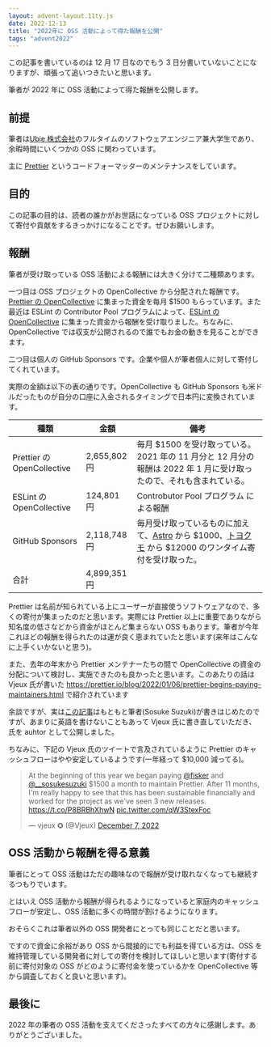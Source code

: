 ```yaml
---
layout: advent-layout.11ty.js
date: 2022-12-13
title: "2022年に OSS 活動によって得た報酬を公開"
tags: "advent2022"
---
```


この記事を書いているのは 12 月 17 日なのでもう 3 日分書いていないことになりますが、頑張って追いつきたいと思います。

筆者が 2022 年に OSS 活動によって得た報酬を公開します。

## 前提

筆者は[Ubie 株式会社](https://ubie.life/)のフルタイムのソフトウェアエンジニア兼大学生であり、余暇時間にいくつかの OSS に関わっています。

主に [Prettier](https://prettier.io) というコードフォーマッターのメンテナンスをしています。

## 目的

この記事の目的は、読者の誰かがお世話になっている OSS プロジェクトに対して寄付や貢献をするきっかけになることです。ぜひお願いします。

## 報酬

筆者が受け取っている OSS 活動による報酬には大きく分けて二種類あります。

一つ目は OSS プロジェクトの OpenCollective から分配された報酬です。[Prettier の OpenCollective](https://opencollective.com/prettier) に集まった資金を毎月 \$1500 もらっています。また最近は ESLint の Contributor Pool プログラムによって、[ESLint の OpenCollective](https://opencollective.com/eslint) に集まった資金から報酬を受け取りました。ちなみに、OpenCollective では収支が公開されるので誰でもお金の動きを見ることができます。

二つ目は個人の GitHub Sponsors です。企業や個人が筆者個人に対して寄付してくれています。

実際の金額は以下の表の通りです。OpenCollective も GitHub Sponsors も米ドルだったものが自分の口座に入金されるタイミングで日本円に変換されています。

| 種類                       | 金額         | 備考                                                                                                                                                           |
| -------------------------- | ------------ | -------------------------------------------------------------------------------------------------------------------------------------------------------------- |
| Prettier の OpenCollective | 2,655,802 円 | 毎月 \$1500 を受け取っている。2021 年の 11 月分と 12 月分の報酬は 2022 年 1 月に受け取ったので、それも含まれている。                                           |
| ESLint の OpenCollective   | 124,801 円   | Controbutor Pool プログラム による報酬                                                                                                                         |
| GitHub Sponsors            | 2,118,748 円 | 毎月受け取っているものに加えて、[Astro](https://astro.build/) から \$1000、[トヨクモ](https://oss.toyokumo.co.jp/) から \$12000 のワンタイム寄付を受け取った。 |
| 合計                       | 4,899,351 円 |                                                                                                                                                                |

Prettier は名前が知られている上にユーザーが直接使うソフトウェアなので、多くの寄付が集まったのだと思います。実際には Prettier 以上に重要でありながら知名度の低さなどから資金がほとんど集まらない OSS もあります。筆者が今年これほどの報酬を得られたのは運が良く恵まれていたと思います(来年はこんなに上手くいかないと思う)。

また、去年の年末から Prettier メンテナーたちの間で OpenCollective の資金の分配について検討し、実施できたのも良かったと思います。このあたりの話は Vjeux 氏が書いた https://prettier.io/blog/2022/01/06/prettier-begins-paying-maintainers.html で紹介されています

余談ですが、実は[この記事](https://prettier.io/blog/2022/01/06/prettier-begins-paying-maintainers.html)はもともと筆者(Sosuke Suzuki)が書きはじめたのですが、あまりに英語を書けないこともあって Vjeux 氏に書き直していただき、氏を auhtor として公開しました。

ちなみに、下記の Vjeux 氏のツイートで言及されているように Prettier のキャッシュフローはやや安定しているようです(一年経って \$10,000 減ってる)。

<blockquote class="twitter-tweet"><p lang="en" dir="ltr">At the beginning of this year we began paying <a href="https://twitter.com/fisker?ref_src=twsrc%5Etfw">@fisker</a> and <a href="https://twitter.com/__sosukesuzuki?ref_src=twsrc%5Etfw">@__sosukesuzuki</a> $1500 a month to maintain Prettier. After 11 months, I&#39;m really happy to see that this has been sustainable financially and worked for the project as we&#39;ve seen 3 new releases. <a href="https://t.co/P8BRBhXhwN">https://t.co/P8BRBhXhwN</a> <a href="https://t.co/qW3StexFoc">pic.twitter.com/qW3StexFoc</a></p>&mdash; vjeux ✪ (@Vjeux) <a href="https://twitter.com/Vjeux/status/1600568481157509120?ref_src=twsrc%5Etfw">December 7, 2022</a></blockquote> <script async src="https://platform.twitter.com/widgets.js" charset="utf-8"></script>

## OSS 活動から報酬を得る意義

筆者にとって OSS 活動はただの趣味なので報酬が受け取れなくなっても継続するつもりでいます。

とはいえ OSS 活動から報酬が得られるようになっていると家庭内のキャッシュフローが安定し、OSS 活動に多くの時間が割けるようになります。

おそらくこれは筆者以外の OSS 開発者にとっても同じことだと思います。

ですので資金に余裕があり OSS から間接的にでも利益を得ている方は、OSS を維持管理している開発者に対しての寄付を検討してほしいと思います(寄付する前に寄付対象の OSS がどのように寄付金を使っているかを OpenCollective 等から調査しておくと良いと思います)。

## 最後に

2022 年の筆者の OSS 活動を支えてくださったすべての方々に感謝します。ありがとうございました。
